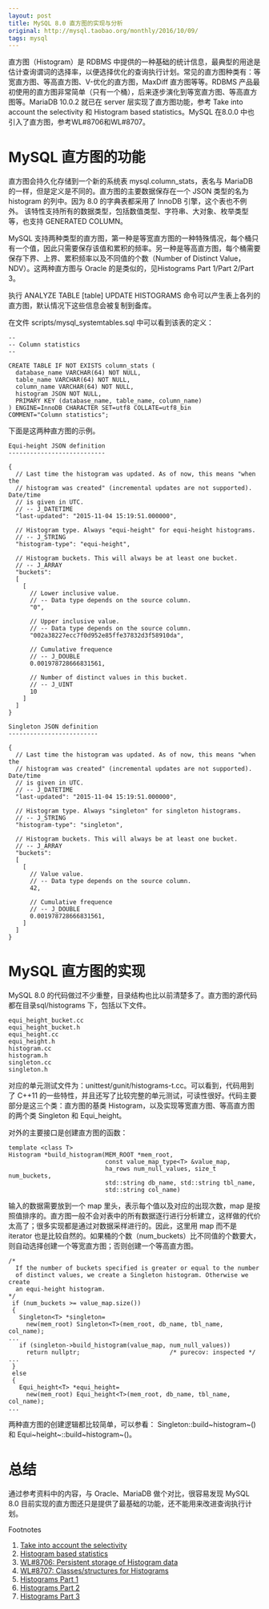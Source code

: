 ```yaml
---
layout: post
title: MySQL 8.0 直方图的实现与分析
original: http://mysql.taobao.org/monthly/2016/10/09/
tags: mysql
---
```


直方图（Histogram）是 RDBMS 中提供的一种基础的统计信息，最典型的用途是估计查询谓词的选择率，以便选择优化的查询执行计划。常见的直方图种类有：等宽直方图、等高直方图、V-优化的直方图，MaxDiff 直方图等等。RDBMS 产品最初使用的直方图非常简单（只有一个桶），后来逐步演化到等宽直方图、等高直方图等。MariaDB 10.0.2 就已在 server 层实现了直方图功能，参考 Take into account the selectivity 和 Histogram based statistics。MySQL 在8.0.0 中也引入了直方图，参考WL#8706和WL#8707。

# MySQL 直方图的功能

直方图会持久化存储到一个新的系统表 mysql.column_stats，表名与 MariaDB 的一样，但是定义是不同的。直方图的主要数据保存在一个 JSON 类型的名为 histogram 的列中。因为 8.0 的字典表都采用了 InnoDB 引擎，这个表也不例外。 该特性支持所有的数据类型，包括数值类型、字符串、大对象、枚举类型等，也支持 GENERATED COLUMN。

MySQL 支持两种类型的直方图，第一种是等宽直方图的一种特殊情况，每个桶只有一个值，因此只需要保存该值和累积的频率。另一种是等高直方图，每个桶需要保存下界、上界、累积频率以及不同值的个数（Number of Distinct Value，NDV）。这两种直方图与 Oracle 的是类似的，见Histograms Part 1/Part 2/Part 3。

执行 ANALYZE TABLE [table] UPDATE HISTOGRAMS 命令可以产生表上各列的直方图，默认情况下这些信息会被复制到备库。

在文件 scripts/mysql_systemtables.sql 中可以看到该表的定义：

```
--
-- Column statistics
--

CREATE TABLE IF NOT EXISTS column_stats (
  database_name VARCHAR(64) NOT NULL,
  table_name VARCHAR(64) NOT NULL,
  column_name VARCHAR(64) NOT NULL,
  histogram JSON NOT NULL,
  PRIMARY KEY (database_name, table_name, column_name)
) ENGINE=InnoDB CHARACTER SET=utf8 COLLATE=utf8_bin
COMMENT="Column statistics";
```

下面是这两种直方图的示例。

```
Equi-height JSON definition
---------------------------

{
  // Last time the histogram was updated. As of now, this means "when the
  // histogram was created" (incremental updates are not supported). Date/time
  // is given in UTC.
  // -- J_DATETIME
  "last-updated": "2015-11-04 15:19:51.000000",

  // Histogram type. Always "equi-height" for equi-height histograms.
  // -- J_STRING
  "histogram-type": "equi-height",

  // Histogram buckets. This will always be at least one bucket.
  // -- J_ARRAY
  "buckets":
  [
    [
      // Lower inclusive value.
      // -- Data type depends on the source column.
      "0",

      // Upper inclusive value.
      // -- Data type depends on the source column.
      "002a38227ecc7f0d952e85ffe37832d3f58910da",

      // Cumulative frequence
      // -- J_DOUBLE
      0.001978728666831561,

      // Number of distinct values in this bucket.
      // -- J_UINT
      10
    ]
  ]
}

Singleton JSON definition
-------------------------

{
  // Last time the histogram was updated. As of now, this means "when the
  // histogram was created" (incremental updates are not supported). Date/time
  // is given in UTC.
  // -- J_DATETIME
  "last-updated": "2015-11-04 15:19:51.000000",

  // Histogram type. Always "singleton" for singleton histograms.
  // -- J_STRING
  "histogram-type": "singleton",

  // Histogram buckets. This will always be at least one bucket.
  // -- J_ARRAY
  "buckets":
  [
    [
      // Value value.
      // -- Data type depends on the source column.
      42,

      // Cumulative frequence
      // -- J_DOUBLE
      0.001978728666831561,
    ]
  ]
}
```

# MySQL 直方图的实现

MySQL 8.0 的代码做过不少重整，目录结构也比以前清楚多了。直方图的源代码都在目录sql/histograms 下，包括以下文件。

```
equi_height_bucket.cc
equi_height_bucket.h
equi_height.cc
equi_height.h
histogram.cc
histogram.h
singleton.cc
singleton.h
```

对应的单元测试文件为：unittest/gunit/histograms-t.cc。可以看到，代码用到了 C++11 的一些特性，并且还写了比较完整的单元测试，可读性很好。代码主要部分是这三个类：直方图的基类 Histogram，以及实现等宽直方图、等高直方图的两个类 Singleton 和 Equi_height。

对外的主要接口是创建直方图的函数：

```
template <class T>
Histogram *build_histogram(MEM_ROOT *mem_root,
                           const value_map_type<T> &value_map,
                           ha_rows num_null_values, size_t num_buckets,
                           std::string db_name, std::string tbl_name,
                           std::string col_name)
```

输入的数据需要放到一个 map 里头，表示每个值以及对应的出现次数，map 是按照值排序的。直方图一般不会对表中的所有数据逐行进行分析建立，这样做的代价太高了；很多实现都是通过对数据采样进行的。因此，这里用 map 而不是 iterator 也是比较自然的。如果桶的个数（num_buckets）比不同值的个数要大，则自动选择创建一个等宽直方图；否则创建一个等高直方图。

```
/*
  If the number of buckets specified is greater or equal to the number
  of distinct values, we create a Singleton histogram. Otherwise we create
  an equi-height histogram.
*/
 if (num_buckets >= value_map.size())
 {
   Singleton<T> *singleton=
     new(mem_root) Singleton<T>(mem_root, db_name, tbl_name, col_name);
...
   if (singleton->build_histogram(value_map, num_null_values))
     return nullptr;                         /* purecov: inspected */
...
 }
 else
 {
   Equi_height<T> *equi_height=
     new(mem_root) Equi_height<T>(mem_root, db_name, tbl_name, col_name);
...
```

两种直方图的创建逻辑都比较简单，可以参看： Singleton<T>::build~histogram~() 和 Equi~height~<T>::build~histogram~()。

# 总结

通过参考资料中的内容，与 Oracle、MariaDB 做个对比，很容易发现 MySQL 8.0 目前实现的直方图还只是提供了最基础的功能，还不能用来改进查询执行计划。

Footnotes
1. [Take into account the selectivity](https://jira.mariadb.org/browse/MDEV-4145)
1. [Histogram based statistics](https://mariadb.com/kb/en/mariadb/histogram-based-statistics)
1. [WL#8706: Persistent storage of Histogram data](https://dev.mysql.com/worklog/task/?id=8706)
1. [WL#8707: Classes/structures for Histograms](https://dev.mysql.com/worklog/task/?id=8707)
1. [Histograms Part 1](http://allthingsoracle.com/histograms-part-1-why/)
1. [Histograms Part 2](http://allthingsoracle.com/histograms-pt-2/)
1. [Histograms Part 3](http://allthingsoracle.com/histograms-part-3-when/)

 
